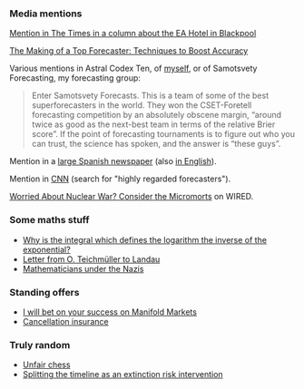 
### Media mentions

[Mention in The Times in a column about the EA Hotel in Blackpool](https://nunosempere.github.io/rat/The-Times.html)

[The Making of a Top Forecaster: Techniques to Boost Accuracy](https://www.infer-pub.com/blog/top-forecaster-techniques)

Various mentions in Astral Codex Ten, of [myself](https://astralcodexten.substack.com/p/the-passage-of-polymarket), or of Samotsvety Forecasting, my forecasting group:

> Enter Samotsvety Forecasts. This is a team of some of the best superforecasters in the world. They won the CSET-Foretell forecasting competition by an absolutely obscene margin, “around twice as good as the next-best team in terms of the relative Brier score”. If the point of forecasting tournaments is to figure out who you can trust, the science has spoken, and the answer is “these guys”.

Mention in a [large Spanish newspaper](https://elpais.com/tecnologia/2022-03-24/se-puede-predecir-el-futuro-de-la-guerra-en-ucrania-es-lo-que-intenta-una-comunidad-de-pronosticadores-en-internet.html) (also [in English](https://english.elpais.com/science-tech/2022-03-26/is-it-possible-to-predict-the-future-of-the-war-in-ukraine-online-forecasting-communities-think-so.html)).

Mention in [CNN](https://edition.cnn.com/2022/06/28/opinions/nuclear-war-likelihood-probability-russia-us-scoblic-mandel/index.html) (search for "highly regarded forecasters").

[Worried About Nuclear War? Consider the Micromorts](https://www.wired.co.uk/article/micromorts-nuclear-war) on WIRED.

### Some maths stuff

- [Why is the integral which defines the logarithm the inverse of the exponential?](https://nunosempere.github.io/maths-prog/logarithms.pdf)  
- [Letter from O. Teichmüller to Landau](https://nunosempere.github.io/maths-prog/teichmuller.html)
- [Mathematicians under the Nazis](https://nunosempere.github.io/projects/mathematicians-under-the-nazis.html)

### Standing offers

- [I will bet on your success on Manifold Markets](https://nunosempere.com/blog/2022/07/05/i-will-bet-on-your-success-or-failure/)
- [Cancellation insurance](https://nunosempere.com/blog/2022/07/04/cancellation-insurance/)

### Truly random

- [Unfair chess](https://nunosempere.github.io/misc/unfairchess.html)
- [Splitting the timeline as an extinction risk intervention](https://forum.effectivealtruism.org/posts/LKdwFsJXaFKHCE9ms/splitting-the-timeline-as-an-extinction-risk-intervention)  
